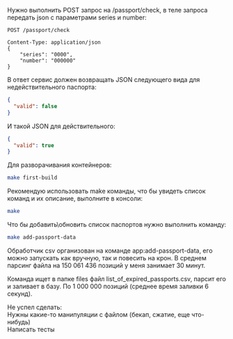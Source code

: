 Нужно выполнить POST запрос на /passport/check, в теле запроса передать json с параметрами series и number:
```http request
POST /passport/check

Content-Type: application/json
{
    "series": "0000",
    "number": "000000"
}
```

В ответ сервис должен возвращать JSON следующего вида для недействительного паспорта:
```json
{
  "valid": false
}
```

И такой JSON для действительного:
```json
{
  "valid": true
}
```

Для разворачивания контейнеров:
```bash
make first-build
```

Рекомендую использовать make команды, что бы увидеть список команд и их описание, выполните в консоли:
```bash
make
```

Что бы добавить\обновить список паспортов нужно выполнить команду:
```bash
make add-passport-data
```

Обработчик csv организован на команде app:add-passport-data, его можно запускать как вручную, так и повесить на крон.
В среднем парсинг файла на 150 061 436 позиций у меня занимает 30 минут.

Команда ищет в папке files файл list_of_expired_passports.csv, парсит его и заливает в базу.
По 1 000 000 позиций (среднее время заливки 6 секунд).

Не успел сделать:<br>
Нужны какие-то манипуляции с файлом (бекап, сжатие, еще что-нибудь)<br>
Написать тесты
